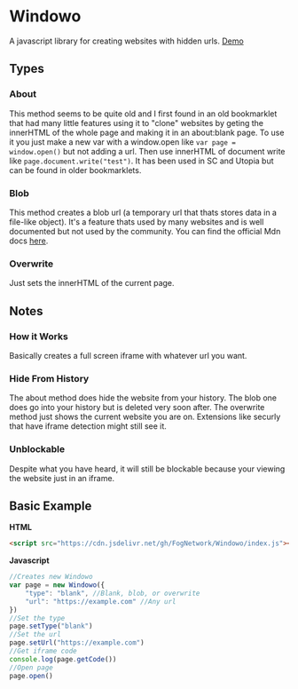# Windowo
A javascript library for creating websites with hidden urls. [Demo](https://fognetwork.github.io/Windowo)

## Types
### About
This method seems to be quite old and I first found in an old bookmarklet that had many little features using it to "clone" websites by geting the innerHTML of the whole page and making it in an about:blank page. To use it you just make a new var with a window.open like `var page = window.open()` but not adding a url. Then use innerHTML of document write like `page.document.write("test")`. It has been used in SC and Utopia but can be found in older bookmarklets.

### Blob
This method creates a blob url (a temporary url that thats stores data in a file-like object). It's a feature thats used by many websites and is well documented but not used by the community. You can find the official Mdn docs [here](https://developer.mozilla.org/en-US/docs/Web/API/Blob).

### Overwrite
Just sets the innerHTML of the current page.

## Notes
### How it Works
Basically creates a full screen iframe with whatever url you want.

### Hide From History
The about method does hide the website from your history. The blob one does go into your history but is deleted very soon after. The overwrite method just shows the current website you are on. Extensions like securly that have iframe detection might still see it.

### Unblockable
Despite what you have heard, it will still be blockable because your viewing the website just in an iframe.

## Basic Example
**HTML**
```html
<script src="https://cdn.jsdelivr.net/gh/FogNetwork/Windowo/index.js"></script>
```
**Javascript**
```js
//Creates new Windowo
var page = new Windowo({
    "type": "blank", //Blank, blob, or overwrite
    "url": "https://example.com" //Any url
})
//Set the type
page.setType("blank")
//Set the url
page.setUrl("https://example.com")
//Get iframe code
console.log(page.getCode())
//Open page
page.open()
```
